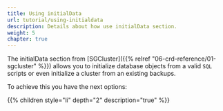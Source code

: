 ```yaml
---
title: Using initialData
url: tutorial/using-initialdata
description: Details about how use initialData section.
weight: 5
chapter: true
---
```


The initialData section from [SGCluster]({{% relref "06-crd-reference/01-sgcluster" %}}) allows you to initialize database objects from a valid `SQL` scripts or even initialize a cluster from an existing backups.

To achieve this you have the next options:

{{% children style="li" depth="2" description="true" %}}